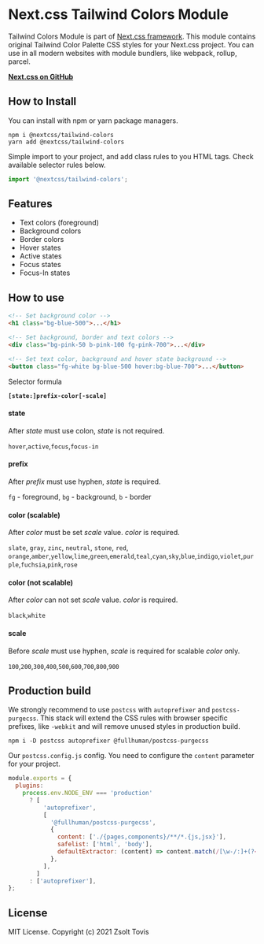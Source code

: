 # Next.css Tailwind Colors Module

Tailwind Colors Module is part of [Next.css framework](https://github.com/nextcss). This module
contains original Tailwind Color Palette CSS styles for your Next.css project. You can use in all
modern websites with module bundlers, like webpack, rollup, parcel.

**[Next.css on GitHub](https://github.com/nextcss)**

## How to Install

You can install with npm or yarn package managers.

```shell
npm i @nextcss/tailwind-colors
yarn add @nextcss/tailwind-colors
```

Simple import to your project, and add class rules to you HTML tags. Check available selector rules
below.

```javascript
import '@nextcss/tailwind-colors';
```

## Features

- Text colors (foreground)
- Background colors
- Border colors
- Hover states
- Active states
- Focus states
- Focus-In states

## How to use

```html
<!-- Set background color -->
<h1 class="bg-blue-500">...</h1>

<!-- Set background, border and text colors -->
<div class="bg-pink-50 b-pink-100 fg-pink-700">...</div>

<!-- Set text color, background and hover state background -->
<button class="fg-white bg-blue-500 hover:bg-blue-700">...</button>
```

Selector formula

**`[state:]prefix-color[-scale]`**

#### state

After _state_ must use colon, _state_ is not required.

`hover`,`active`,`focus`,`focus-in`

#### prefix

After _prefix_ must use hyphen, _state_ is required.

`fg` - foreground, `bg` - background, `b` - border

#### color (scalable)

After _color_ must be set _scale_ value. _color_ is required.

`slate`, `gray`, `zinc`, `neutral`, `stone`, `red`,
`orange`,`amber`,`yellow`,`lime`,`green`,`emerald`,`teal`,`cyan`,`sky`,`blue`,`indigo`,`violet`,`purple`,`fuchsia`,`pink`,`rose`

#### color (not scalable)

After _color_ can not set _scale_ value. _color_ is required.

`black`,`white`

#### scale

Before _scale_ must use hyphen, _scale_ is required for scalable _color_ only.

`100`,`200`,`300`,`400`,`500`,`600`,`700`,`800`,`900`

## Production build

We strongly recommend to use `postcss` with `autoprefixer` and `postcss-purgecss`. This stack will
extend the CSS rules with browser specific prefixes, like `-webkit` and will remove unused styles in
production build.

```shell
npm i -D postcss autoprefixer @fullhuman/postcss-purgecss
```

Our `postcss.config.js` config. You need to configure the `content` parameter for your project.

```js
module.exports = {
  plugins:
    process.env.NODE_ENV === 'production'
      ? [
          'autoprefixer',
          [
            '@fullhuman/postcss-purgecss',
            {
              content: ['./{pages,components}/**/*.{js,jsx}'],
              safelist: ['html', 'body'],
              defaultExtractor: (content) => content.match(/[\w-/:]+(?<!:)/g) || [],
            },
          ],
        ]
      : ['autoprefixer'],
};
```

## License

MIT License. Copyright (c) 2021 Zsolt Tovis
